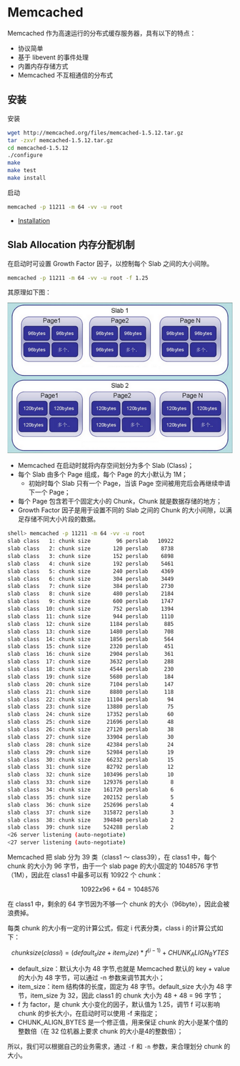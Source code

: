 # Memcached

Memcached 作为高速运行的分布式缓存服务器，具有以下的特点：

- 协议简单
- 基于 libevent 的事件处理
- 内置内存存储方式
- Memcached 不互相通信的分布式

## 安装

安装

```sh
wget http://memcached.org/files/memcached-1.5.12.tar.gz
tar -zxvf memcached-1.5.12.tar.gz
cd memcached-1.5.12
./configure
make
make test
make install
```

启动

```sh
memcached -p 11211 -m 64 -vv -u root
```

- [Installation](https://memcached.org/downloads)

## Slab Allocation 内存分配机制

在启动时可设置 Growth Factor 因子，以控制每个 Slab 之间的大小间隙。

```sh
memcached -p 11211 -m 64 -vv -u root -f 1.25
```

其原理如下图：

![Alt text](slab.png)

- Memcached 在启动时就将内存空间划分为多个 Slab (Class)；
- 每个 Slab 由多个 Page 组成，每个 Page 的大小默认为 1M；
  - 初始时每个 Slab 只有一个 Page，当该 Page 空间被用完后会再继续申请下一个 Page；
- 每个 Page 包含若干个固定大小的 Chunk，Chunk 就是数据存储的地方；
- Growth Factor 因子是用于设置不同的 Slab 之间的 Chunk 的大小间隙，以满足存储不同大小片段的数据。

```sh
shell> memcached -p 11211 -m 64 -vv -u root
slab class   1: chunk size        96 perslab   10922
slab class   2: chunk size       120 perslab    8738
slab class   3: chunk size       152 perslab    6898
slab class   4: chunk size       192 perslab    5461
slab class   5: chunk size       240 perslab    4369
slab class   6: chunk size       304 perslab    3449
slab class   7: chunk size       384 perslab    2730
slab class   8: chunk size       480 perslab    2184
slab class   9: chunk size       600 perslab    1747
slab class  10: chunk size       752 perslab    1394
slab class  11: chunk size       944 perslab    1110
slab class  12: chunk size      1184 perslab     885
slab class  13: chunk size      1480 perslab     708
slab class  14: chunk size      1856 perslab     564
slab class  15: chunk size      2320 perslab     451
slab class  16: chunk size      2904 perslab     361
slab class  17: chunk size      3632 perslab     288
slab class  18: chunk size      4544 perslab     230
slab class  19: chunk size      5680 perslab     184
slab class  20: chunk size      7104 perslab     147
slab class  21: chunk size      8880 perslab     118
slab class  22: chunk size     11104 perslab      94
slab class  23: chunk size     13880 perslab      75
slab class  24: chunk size     17352 perslab      60
slab class  25: chunk size     21696 perslab      48
slab class  26: chunk size     27120 perslab      38
slab class  27: chunk size     33904 perslab      30
slab class  28: chunk size     42384 perslab      24
slab class  29: chunk size     52984 perslab      19
slab class  30: chunk size     66232 perslab      15
slab class  31: chunk size     82792 perslab      12
slab class  32: chunk size    103496 perslab      10
slab class  33: chunk size    129376 perslab       8
slab class  34: chunk size    161720 perslab       6
slab class  35: chunk size    202152 perslab       5
slab class  36: chunk size    252696 perslab       4
slab class  37: chunk size    315872 perslab       3
slab class  38: chunk size    394840 perslab       2
slab class  39: chunk size    524288 perslab       2
<26 server listening (auto-negotiate)
<27 server listening (auto-negotiate)
```

Memcached 把 slab 分为 39 类（class1 ～ class39），在 class1 中，每个 chunk 的大小为 96 字节，由于一个 slab page 的大小固定的 1048576 字节（1M），因此在 class1 中最多可以有 10922 个 chunk：

```math
10922 x 96 + 64 = 1048576
```

在 class1 中，剩余的 64 字节因为不够一个 chunk 的大小（96byte），因此会被浪费掉。

每类 chunk 的大小有一定的计算公式，假定 i 代表分类，class i 的计算公式如下：

```math
chunk size(class i) = (default_size+item_size) * f^(i-1) + CHUNK_ALIGN_BYTES
```

- default_size：默认大小为 48 字节,也就是 Memcached 默认的 key + value 的大小为 48 字节，可以通过 -n 参数来调节其大小；
- item_size：item 结构体的长度，固定为 48 字节。default_size 大小为 48 字节，item_size 为 32，因此 class1 的 chunk 大小为 48 + 48 = 96 字节；
- f 为 factor，是 chunk 大小变化的因子，默认值为 1.25，调节 f 可以影响 chunk 的步长大小，在启动时可以使用 -f 来指定；
- CHUNK_ALIGN_BYTES 是一个修正值，用来保证 chunk 的大小是某个值的整数倍（在 32 位机器上要求 chunk 的大小是4的整数倍）；

所以，我们可以根据自己的业务需求，通过 `-f` 和 `-n` 参数，来合理划分 chunk 的大小。
